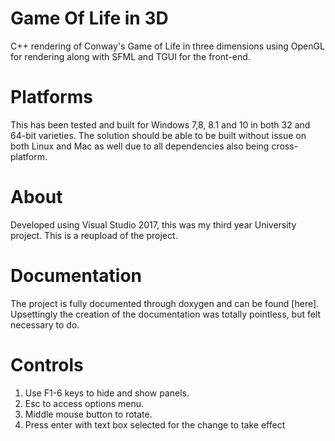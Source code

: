 # Game Of Life in 3D
C++ rendering of Conway's Game of Life in three dimensions using OpenGL for rendering along with SFML and TGUI for the front-end.
# Platforms
This has been tested and built for Windows 7,8, 8.1 and 10 in both 32 and 64-bit varieties. The solution should be able to be built without issue on both Linux and Mac as well due to all dependencies also being cross-platform.
# About
Developed using Visual Studio 2017, this was my third year University project. This is a reupload of the project.
# Documentation
The project is fully documented through doxygen and can be found [here]. Upsettingly the creation of the documentation was totally pointless, but felt necessary to do.

# Controls
1. Use F1-6 keys to hide and show panels.
2. Esc to access options menu.
3. Middle mouse button to rotate.
4. Press enter with text box selected for the change to take effect
